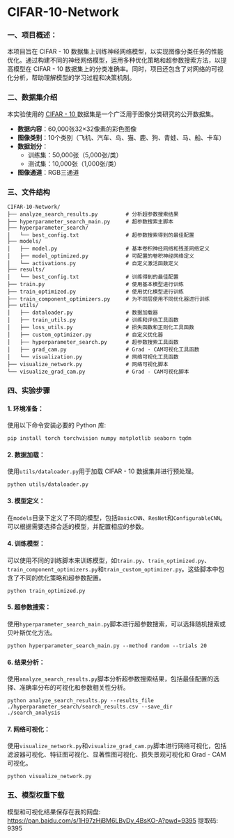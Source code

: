 # CIFAR-10-Network


### 一、项目概述：

本项目旨在 CIFAR - 10 数据集上训练神经网络模型，以实现图像分类任务的性能优化。通过构建不同的神经网络模型，运用多种优化策略和超参数搜索方法，以提高模型在 CIFAR - 10 数据集上的分类准确率。同时，项目还包含了对网络的可视化分析，帮助理解模型的学习过程和决策机制。


### 二、数据集介绍

本实验使用的 [CIFAR - 10 ](https://www.cs.toronto.edu/~kriz/cifar.html) 数据集是一个广泛用于图像分类研究的公开数据集。
- **数据内容**：60,000张32×32像素的彩色图像
- **图像类别**：10个类别（飞机、汽车、鸟、猫、鹿、狗、青蛙、马、船、卡车）
- **数据划分**：
  - 训练集：50,000张（5,000张/类）
  - 测试集：10,000张（1,000张/类）
- **图像通道**：RGB三通道

### 三、文件结构

```
CIFAR-10-Network/
├── analyze_search_results.py         # 分析超参数搜索结果
├── hyperparameter_search_main.py     # 超参数搜索主脚本
├── hyperparameter_search/
│   └── best_config.txt               # 超参数搜索得到的最佳配置
├── models/
│   ├── model.py                      # 基本卷积神经网络和残差网络定义
│   ├── model_optimized.py            # 可配置的卷积神经网络定义
│   └── activations.py                # 自定义激活函数定义
├── results/
│   └── best_config.txt               # 训练得到的最佳配置
├── train.py                          # 使用基本模型进行训练
├── train_optimized.py                # 使用优化模型进行训练
├── train_component_optimizers.py     # 为不同层使用不同优化器进行训练
├── utils/
│   ├── dataloader.py                 # 数据加载器
│   ├── train_utils.py                # 训练和评估工具函数
│   ├── loss_utils.py                 # 损失函数和正则化工具函数
│   ├── custom_optimizer.py           # 自定义优化器
│   ├── hyperparameter_search.py      # 超参数搜索工具函数
│   ├── grad_cam.py                   # Grad - CAM可视化工具函数
│   └── visualization.py              # 网络可视化工具函数
├── visualize_network.py              # 网络可视化脚本
└── visualize_grad_cam.py             # Grad - CAM可视化脚本
```

### 四、实验步骤


#### 1. 环境准备：

使用以下命令安装必要的 Python 库:
```
pip install torch torchvision numpy matplotlib seaborn tqdm
```

#### 2. 数据加载：

使用`utils/dataloader.py`用于加载 CIFAR - 10 数据集并进行预处理。

```
python utils/dataloader.py
```
#### 3. 模型定义：

在`models`目录下定义了不同的模型，包括`BasicCNN`、`ResNet`和`ConfigurableCNN`。可以根据需要选择合适的模型，并配置相应的参数。

#### 4. 训练模型：

可以使用不同的训练脚本来训练模型，如`train.py`、`train_optimized.py`、`train_component_optimizers.py`和`train_custom_optimizer.py`。这些脚本中包含了不同的优化策略和超参数配置。

```
python train_optimized.py
```


#### 5. 超参数搜索：

使用`hyperparameter_search_main.py`脚本进行超参数搜索，可以选择随机搜索或贝叶斯优化方法。

```
python hyperparameter_search_main.py --method random --trials 20
```

#### 6. 结果分析：

使用`analyze_search_results.py`脚本分析超参数搜索结果，包括最佳配置的选择、准确率分布的可视化和参数相关性分析。

```
python analyze_search_results.py --results_file ./hyperparameter_search/search_results.csv --save_dir ./search_analysis
```

#### 7. 网络可视化：

使用`visualize_network.py`和`visualize_grad_cam.py`脚本进行网络可视化，包括滤波器可视化、特征图可视化、显著性图可视化、损失景观可视化和 Grad - CAM 可视化。

```
python visualize_network.py
```

### 五、模型权重下载
模型和可视化结果保存在我的网盘: https://pan.baidu.com/s/1H97zHjBM6LBvDy_4BsKO-A?pwd=9395 提取码: 9395